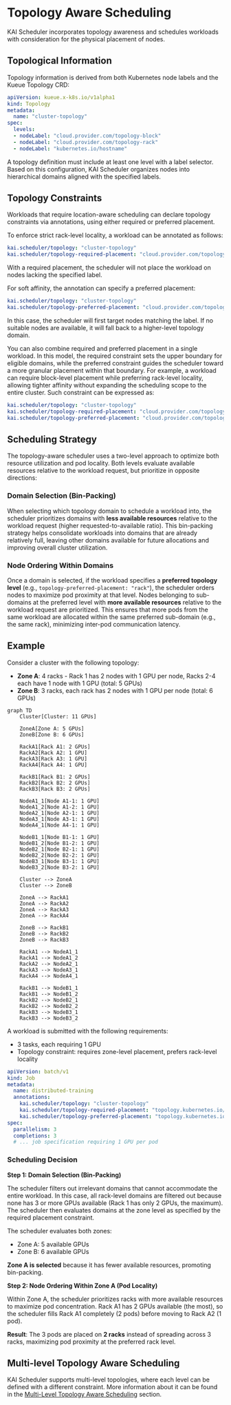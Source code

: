 # Topology Aware Scheduling
KAI Scheduler incorporates topology awareness and schedules workloads with consideration for the physical placement of nodes.

## Topological Information
Topology information is derived from both Kubernetes node labels and the Kueue Topology CRD:
```yaml
apiVersion: kueue.x-k8s.io/v1alpha1
kind: Topology
metadata:
  name: "cluster-topology"
spec:
  levels:
  - nodeLabel: "cloud.provider.com/topology-block"
  - nodeLabel: "cloud.provider.com/topology-rack"
  - nodeLabel: "kubernetes.io/hostname"
```
A topology definition must include at least one level with a label selector. Based on this configuration, KAI Scheduler organizes nodes into hierarchical domains aligned with the specified labels. 

## Topology Constraints
Workloads that require location-aware scheduling can declare topology constraints via annotations, using either required or preferred placement.

To enforce strict rack-level locality, a workload can be annotated as follows:
```yaml
kai.scheduler/topology: "cluster-topology"
kai.scheduler/topology-required-placement: "cloud.provider.com/topology-rack"
```
With a required placement, the scheduler will not place the workload on nodes lacking the specified label.

For soft affinity, the annotation can specify a preferred placement:
```yaml
kai.scheduler/topology: "cluster-topology"
kai.scheduler/topology-preferred-placement: "cloud.provider.com/topology-rack"
```
In this case, the scheduler will first target nodes matching the label. If no suitable nodes are available, it will fall back to a higher-level topology domain. 

You can also combine required and preferred placement in a single workload. In this model, the required constraint sets the upper boundary for eligible domains, while the preferred constraint guides the scheduler toward a more granular placement within that boundary. 
For example, a workload can require block-level placement while preferring rack-level locality, allowing tighter affinity without expanding the scheduling scope to the entire cluster.
Such constraint can be expressed as:
```yaml
kai.scheduler/topology: "cluster-topology"
kai.scheduler/topology-required-placement: "cloud.provider.com/topology-block"
kai.scheduler/topology-preferred-placement: "cloud.provider.com/topology-rack"
```

## Scheduling Strategy

The topology-aware scheduler uses a two-level approach to optimize both resource utilization and pod locality. Both levels evaluate available resources relative to the workload request, but prioritize in opposite directions:

### Domain Selection (Bin-Packing)
When selecting which topology domain to schedule a workload into, the scheduler prioritizes domains with **less available resources** relative to the workload request (higher requested-to-available ratio). This bin-packing strategy helps consolidate workloads into domains that are already relatively full, leaving other domains available for future allocations and improving overall cluster utilization.

### Node Ordering Within Domains
Once a domain is selected, if the workload specifies a **preferred topology level** (e.g., `topology-preferred-placement: "rack"`), the scheduler orders nodes to maximize pod proximity at that level. Nodes belonging to sub-domains at the preferred level with **more available resources** relative to the workload request are prioritized. This ensures that more pods from the same workload are allocated within the same preferred sub-domain (e.g., the same rack), minimizing inter-pod communication latency.

## Example

Consider a cluster with the following topology:
- **Zone A**: 4 racks - Rack 1 has 2 nodes with 1 GPU per node, Racks 2-4 each have 1 node with 1 GPU (total: 5 GPUs)
- **Zone B**: 3 racks, each rack has 2 nodes with 1 GPU per node (total: 6 GPUs)

```mermaid
graph TD
    Cluster[Cluster: 11 GPUs]
    
    ZoneA[Zone A: 5 GPUs]
    ZoneB[Zone B: 6 GPUs]
    
    RackA1[Rack A1: 2 GPUs]
    RackA2[Rack A2: 1 GPU]
    RackA3[Rack A3: 1 GPU]
    RackA4[Rack A4: 1 GPU]
    
    RackB1[Rack B1: 2 GPUs]
    RackB2[Rack B2: 2 GPUs]
    RackB3[Rack B3: 2 GPUs]
    
    NodeA1_1[Node A1-1: 1 GPU]
    NodeA1_2[Node A1-2: 1 GPU]
    NodeA2_1[Node A2-1: 1 GPU]
    NodeA3_1[Node A3-1: 1 GPU]
    NodeA4_1[Node A4-1: 1 GPU]
    
    NodeB1_1[Node B1-1: 1 GPU]
    NodeB1_2[Node B1-2: 1 GPU]
    NodeB2_1[Node B2-1: 1 GPU]
    NodeB2_2[Node B2-2: 1 GPU]
    NodeB3_1[Node B3-1: 1 GPU]
    NodeB3_2[Node B3-2: 1 GPU]
    
    Cluster --> ZoneA
    Cluster --> ZoneB
    
    ZoneA --> RackA1
    ZoneA --> RackA2
    ZoneA --> RackA3
    ZoneA --> RackA4
    
    ZoneB --> RackB1
    ZoneB --> RackB2
    ZoneB --> RackB3
    
    RackA1 --> NodeA1_1
    RackA1 --> NodeA1_2
    RackA2 --> NodeA2_1
    RackA3 --> NodeA3_1
    RackA4 --> NodeA4_1
    
    RackB1 --> NodeB1_1
    RackB1 --> NodeB1_2
    RackB2 --> NodeB2_1
    RackB2 --> NodeB2_2
    RackB3 --> NodeB3_1
    RackB3 --> NodeB3_2
```

A workload is submitted with the following requirements:
- 3 tasks, each requiring 1 GPU
- Topology constraint: requires zone-level placement, prefers rack-level locality
```yaml
apiVersion: batch/v1
kind: Job
metadata:
  name: distributed-training
  annotations:
    kai.scheduler/topology: "cluster-topology"
    kai.scheduler/topology-required-placement: "topology.kubernetes.io/zone"
    kai.scheduler/topology-preferred-placement: "topology.kubernetes.io/rack"
spec:
  parallelism: 3
  completions: 3
  # ... job specification requiring 1 GPU per pod
```

### Scheduling Decision

**Step 1: Domain Selection (Bin-Packing)**

The scheduler filters out irrelevant domains that cannot accommodate the entire workload. In this case, all rack-level domains are filtered out because none has 3 or more GPUs available (Rack 1 has only 2 GPUs, the maximum). The scheduler then evaluates domains at the zone level as specified by the required placement constraint.

The scheduler evaluates both zones:
- Zone A: 5 available GPUs
- Zone B: 6 available GPUs

**Zone A is selected** because it has fewer available resources, promoting bin-packing.

**Step 2: Node Ordering Within Zone A (Pod Locality)**

Within Zone A, the scheduler prioritizes racks with more available resources to maximize pod concentration. Rack A1 has 2 GPUs available (the most), so the scheduler fills Rack A1 completely (2 pods) before moving to Rack A2 (1 pod).

**Result**: The 3 pods are placed on **2 racks** instead of spreading across 3 racks, maximizing pod proximity at the preferred rack level.

## Multi-level Topology Aware Scheduling
KAI Scheduler supports multi-level topologies, where each level can be defined with a different constraint.
More information about it can be found in the [Multi-Level Topology Aware Scheduling](multilevel.md) section.

